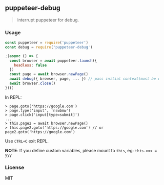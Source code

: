 ## puppeteer-debug

> Interrupt puppeteer for debug.

### Usage

```js
const puppeteer = require('puppeteer')
const debug = require('puppeteer-debug')

;(async () => {
  const browser = await puppeteer.launch({
    headless: false
  })
  const page = await browser.newPage()
  await debug({ browser, page, ... }) // pass initial context(must be object) to REPL.
  await browser.close()
})()
```

In REPL:

```
> page.goto('https://google.com')
> page.type('input', 'nswbmw')
> page.click('input[type=submit]')
...
> this.page2 = await browser.newPage()
> this.page2.goto('https://google.com') // or page2.goto('https://google.com')
```

Use `CTRL+C` exit REPL.

**NOTE**: If you define custom variables, please mount to `this`, eg: `this.xxx = yyy`

### License

MIT
